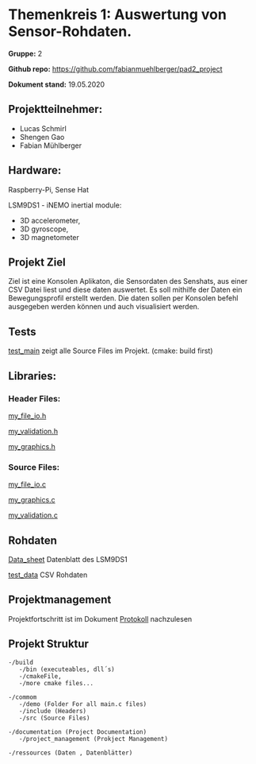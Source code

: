 # Themenkreis 1: Auswertung von Sensor-Rohdaten.

**Gruppe:** 2

**Github repo:** https://github.com/fabianmuehlberger/pad2_project

**Dokument stand:** 19.05.2020

## Projektteilnehmer:

* Lucas Schmirl
* Shengen Gao
* Fabian Mühlberger

## Hardware:
Raspberry-Pi, Sense Hat

LSM9DS1 - iNEMO inertial module:
* 3D accelerometer,
* 3D gyroscope, 
* 3D magnetometer

## Projekt Ziel
Ziel ist eine Konsolen Aplikaton, die Sensordaten des Senshats, aus einer CSV Datei liest und diese daten auswertet. Es soll mithilfe der Daten ein Bewegungsprofil erstellt werden. Die daten sollen per Konsolen befehl ausgegeben werden können und auch visualisiert werden. 

## Tests

[test_main](../build/bin/test_main.exe) zeigt alle Source Files im Projekt. (cmake: build first)

## Libraries:

### Header Files:

[my_file_io.h](../common/include/my_file_io/my_file_io.h) 

[my_validation.h](../common/include/my_validation/my_validation.h)

[my_graphics.h](../common/include/my_graphics/my_graphics.h)

### Source Files:
[my_file_io.c](../common/src/my_file_io/my_file_io.c)

[my_graphics.c](../common/src/my_graphics/my_graphics.c)

[my_validation.c](../common/src/my_validation/my_validation.c)

## Rohdaten
[Data_sheet](../ressources/datasheet_LSM9DS1.pdf) Datenblatt des LSM9DS1

[test_data](../ressources/Test_Data_20k_IMU-LSM9DS1.csv) CSV Rohdaten 



## Projektmanagement

Projektfortschritt ist im Dokument [Protokoll](../documentation/protokoll.md) nachzulesen


## Projekt Struktur

 ```
-/build
    -/bin (executeables, dll´s)
    -/cmakeFile,
    -/more cmake files...

-/commom
    -/demo (Folder For all main.c files)
    -/include (Headers)
    -/src (Source Files)

-/documentation (Project Documentation)
    -/project_management (Prokject Management)

-/ressources (Daten , Datenblätter)

````

